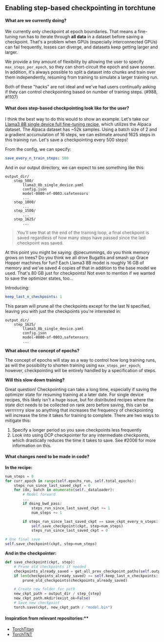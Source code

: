 ## Enabling step-based checkpointing in torchtune

#### What are we currently doing?

We currently only checkpoint at epoch boundaries. That means a fine-tuning run has to iterate through **all data** in a dataset before saving a checkpoint. That's a problem when GPUs (especially interconnected GPUs) can fail frequently, losses can diverge, and datasets keep getting larger and larger.

We provide a tiny amount of flexibility by allowing the user to specify `max_steps_per_epoch`, so they can short-circuit the epoch and save sooner. In addition, it's always possible to split a dataset into chunks and train over them independently, resuming from training to simulate a larger training run.

Both of these "hacks" are not ideal and we've had users continually asking if they can control checkpointing based on number of training steps. (#988, #1107)

#### What does step-based checkpointing look like for the user?

I think the best way to do this would to show an example. Let's take our [Llama3 8B single device full fine-tuning recipe](./recipes/configs/llama3/8B_full_finetune_single_device.yaml), which utilizes the Alpaca dataset. The Alpaca dataset has ~52k samples. Using a batch size of 2 and a gradient accumulation of 16 steps, we can estimate around 1625 steps in this training run. Let's save a checkpointing every 500 steps!

From the config, we can specify:
```yaml
save_every_n_train_steps: 500
```

And in our output directory, we can expect to see something like this:
```
output_dir/
	step_500/
		llama3_8b_single_device.yaml
		config.json
		model-0000-of-0003.safetensors
		...
	step_1000/
		...
	step_1500/
		...
	step_1625/
		...
```

> You'll see that at the end of the training loop, a final checkpoint is saved regardless of how many steps have passed since the last checkpoint was saved.

At this point you might be saying: @joecummings, do you think memory grows on trees? Do you think we all drive Bugattis and smash up Grace Hopper machines for fun? Each Llama3 8B model is roughly 16 GB of memory and we've saved 4 copies of that in addition to the base model we used. That's 80 GB just for checkpoints! Not even to mention if we wanted to save the optimizer states, too...

Introducing:

```yaml
keep_last_n_checkpoints: 1
```

This param will prune all the checkpoints except for the last N specified, leaving you with just the checkpoints you're interested in:
```
output_dir/
	step_1625/
		llama3_8b_single_device.yaml
		config.json
		model-0000-of-0003.safetensors
		...
```

**What about the concept of epochs?**

The concept of epochs will stay as a way to control how long training runs, as will the possibility to shorten training using `max_steps_per_epoch`; however, checkpointing will be entirely handled by a specification of steps.

**Will this slow down training?**

Great question! Checkpointing can take a long time, especially if saving the optimizer state for resuming training at a later date. For single device recipes, this likely isn't a huge issue, but for distributed recipes where the state dict needs to be collected on rank zero before saving, this can be verrrrrrry slow so anything that increases the frequency of checkpointing will increase the time it takes for training to complete. There are two ways to mitigate this:

1) Specify a longer period so you save checkpoints less frequently
2) Look into using DCP checkpointer for any intermediate checkpoints, which drastically reduces the time it takes to save. See #2006 for more information on this.

#### What changes need to be made in code?

**In the recipe:**

```python
num_steps = 0
for curr_epoch in range(self.epochs_run, self.total_epochs):
	steps_run_since_last_saved_ckpt = 0
	for idx, batch in enumerate(self._dataloader):
		# Model forward
		...
		if doing_bwd_pass:
			steps_run_since_last_saved_ckpt += 1
			num_steps += 1

		if steps_run_since_last_saved_ckpt == save_ckpt_every_n_steps:
			self.save_checkpoint(ckpt, step=num_steps)
			steps_run_since_last_saved_ckpt = 0

# One final save
self.save_checkpoint(ckpt, step=num_steps)
```

**And in the checkpointer:**

```python
def save_checkpoint(ckpt, step):
	# Prune old checkpoints if needed
	checkpoints_already_saved = get_all_prev_checkpoint_paths(self.output_dir)
	if len(checkpoints_already_saved) >= self.keep_last_n_checkpoints:
		prune_old_checkpoints(checkpoints_already_saved)

	# Create new folder for path
	new_ckpt_path = output_dir / step_{step}
	new_ckpt_path.mkdir(exist_ok=False)
	# Save new checkpoint
	torch.save(ckpt, new_ckpt_path / "model.bin")
```

#### Inspiration from relevant repositories:**
* [TorchTitan](https://github.com/pytorch/torchtitan)
* [TorchTNT](https://github.com/pytorch/tnt)
